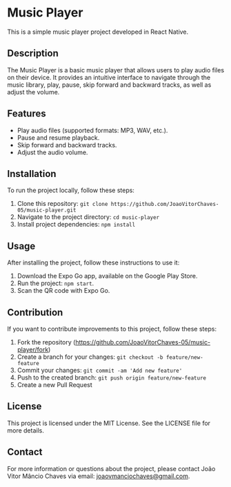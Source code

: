 # Music Player

This is a simple music player project developed in React Native.

## Description

The Music Player is a basic music player that allows users to play audio files on their device. It provides an intuitive interface to navigate through the music library, play, pause, skip forward and backward tracks, as well as adjust the volume.

## Features

- Play audio files (supported formats: MP3, WAV, etc.).
- Pause and resume playback.
- Skip forward and backward tracks.
- Adjust the audio volume.

## Installation

To run the project locally, follow these steps:

1. Clone this repository: `git clone https://github.com/JoaoVitorChaves-05/music-player.git`
2. Navigate to the project directory: `cd music-player`
3. Install project dependencies: `npm install`

## Usage

After installing the project, follow these instructions to use it:

1. Download the Expo Go app, available on the Google Play Store.
2. Run the project: `npm start`.
3. Scan the QR code with Expo Go.

## Contribution

If you want to contribute improvements to this project, follow these steps:

1. Fork the repository (https://github.com/JoaoVitorChaves-05/music-player/fork)
2. Create a branch for your changes: `git checkout -b feature/new-feature`
3. Commit your changes: `git commit -am 'Add new feature'`
4. Push to the created branch: `git push origin feature/new-feature`
5. Create a new Pull Request

## License

This project is licensed under the MIT License. See the LICENSE file for more details.

## Contact

For more information or questions about the project, please contact João Vitor Mâncio Chaves via email: joaovmanciochaves@gmail.com.
